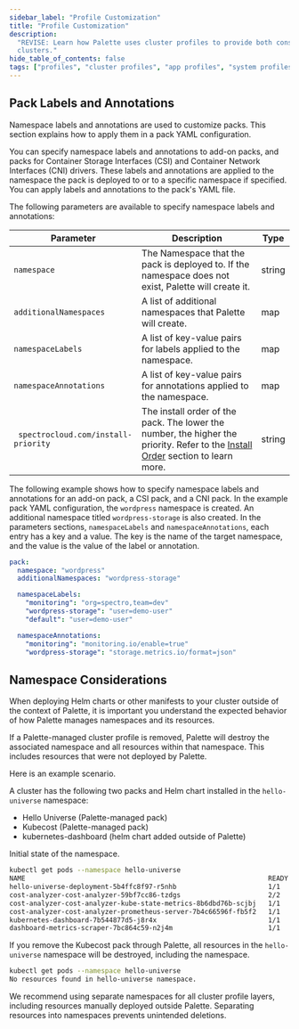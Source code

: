 ```yaml
---
sidebar_label: "Profile Customization"
title: "Profile Customization"
description:
  "REVISE: Learn how Palette uses cluster profiles to provide both consistency and flexibility across Kubernetes
  clusters."
hide_table_of_contents: false
tags: ["profiles", "cluster profiles", "app profiles", "system profiles"]
---
```


## Pack Labels and Annotations

Namespace labels and annotations are used to customize packs. This section explains how to apply them in a pack YAML
configuration.

You can specify namespace labels and annotations to add-on packs, and packs for Container Storage Interfaces (CSI) and
Container Network Interfaces (CNI) drivers. These labels and annotations are applied to the namespace the pack is
deployed to or to a specific namespace if specified. You can apply labels and annotations to the pack's YAML file.

The following parameters are available to specify namespace labels and annotations:

| **Parameter**                        | **Description**                                                                                                                                                                                                                          | **Type** |
| ------------------------------------ | ---------------------------------------------------------------------------------------------------------------------------------------------------------------------------------------------------------------------------------------- | -------- |
| `namespace`                          | The Namespace that the pack is deployed to. If the namespace does not exist, Palette will create it.                                                                                                                                     | string   |
| `additionalNamespaces`               | A list of additional namespaces that Palette will create.                                                                                                                                                                                | map      |
| `namespaceLabels`                    | A list of key-value pairs for labels applied to the namespace.                                                                                                                                                                           | map      |
| `namespaceAnnotations`               | A list of key-value pairs for annotations applied to the namespace.                                                                                                                                                                      | map      |
| ` spectrocloud.com/install-priority` | The install order of the pack. The lower the number, the higher the priority. Refer to the [Install Order](./cluster-profiles/create-cluster-profiles/create-addon-profile/create-addon-profile.md#install-order) section to learn more. | string   |

The following example shows how to specify namespace labels and annotations for an add-on pack, a CSI pack, and a CNI
pack. In the example pack YAML configuration, the `wordpress` namespace is created. An additional namespace titled
`wordpress-storage` is also created. In the parameters sections, `namespaceLabels` and `namespaceAnnotations`, each
entry has a key and a value. The key is the name of the target namespace, and the value is the value of the label or
annotation.

```yaml
pack:
  namespace: "wordpress"
  additionalNamespaces: "wordpress-storage"

  namespaceLabels:
    "monitoring": "org=spectro,team=dev"
    "wordpress-storage": "user=demo-user"
    "default": "user=demo-user"

  namespaceAnnotations:
    "monitoring": "monitoring.io/enable=true"
    "wordpress-storage": "storage.metrics.io/format=json"
```

## Namespace Considerations

When deploying Helm charts or other manifests to your cluster outside of the context of Palette, it is important you
understand the expected behavior of how Palette manages namespaces and its resources.

If a Palette-managed cluster profile is removed, Palette will destroy the associated namespace and all resources within
that namespace. This includes resources that were not deployed by Palette.

Here is an example scenario.

A cluster has the following two packs and Helm chart installed in the `hello-universe` namespace:

- Hello Universe (Palette-managed pack)
- Kubecost (Palette-managed pack)
- kubernetes-dashboard (helm chart added outside of Palette)

Initial state of the namespace.

```bash
kubectl get pods --namespace hello-universe
NAME                                                             READY   STATUS    RESTARTS   AGE
hello-universe-deployment-5b4ffc8f97-r5nhb                       1/1     Running   0          3m50s
cost-analyzer-cost-analyzer-59bf7cc86-tzdgs                      2/2     Running   0          7m47s
cost-analyzer-cost-analyzer-kube-state-metrics-8b6dbd76b-scjbj   1/1     Running   0          7m47s
cost-analyzer-cost-analyzer-prometheus-server-7b4c66596f-fb5f2   1/1     Running   0          7m47s
kubernetes-dashboard-7b544877d5-j8r4x                            1/1     Running   0          10m13s
dashboard-metrics-scraper-7bc864c59-n2j4m                        1/1     Running   0          10m13s
```

If you remove the Kubecost pack through Palette, all resources in the `hello-universe` namespace will be destroyed,
including the namespace.

```bash
kubectl get pods --namespace hello-universe
No resources found in hello-universe namespace.
```

We recommend using separate namespaces for all cluster profile layers, including resources manually deployed outside
Palette. Separating resources into namespaces prevents unintended deletions.
